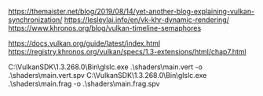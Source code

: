 



https://themaister.net/blog/2019/08/14/yet-another-blog-explaining-vulkan-synchronization/
https://lesleylai.info/en/vk-khr-dynamic-rendering/
https://www.khronos.org/blog/vulkan-timeline-semaphores

https://docs.vulkan.org/guide/latest/index.html
https://registry.khronos.org/vulkan/specs/1.3-extensions/html/chap7.html



C:\VulkanSDK\1.3.268.0\Bin\glslc.exe .\shaders\main.vert -o .\shaders\main.vert.spv
C:\VulkanSDK\1.3.268.0\Bin\glslc.exe .\shaders\main.frag -o .\shaders\main.frag.spv